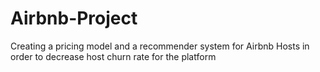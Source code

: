 # Airbnb-Project
 Creating a pricing model and a recommender system for Airbnb Hosts in order to decrease host churn rate for the platform
